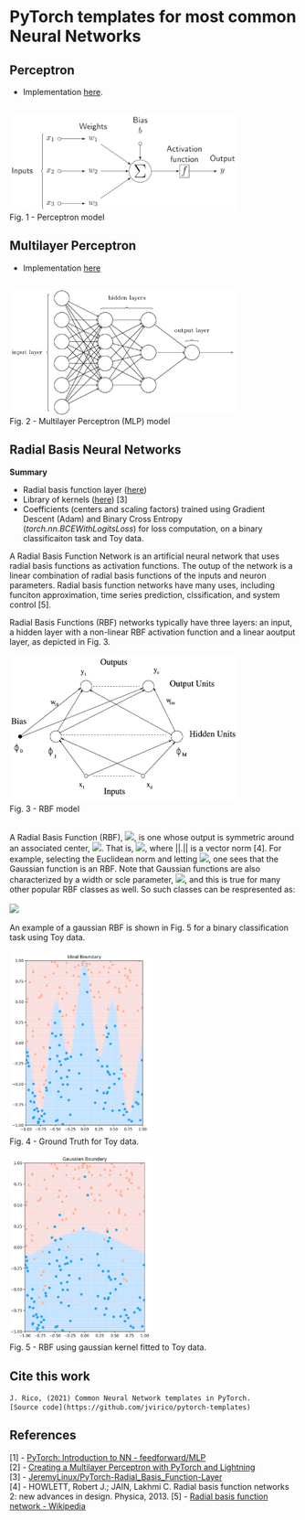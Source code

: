 
# PyTorch templates for most common Neural Networks

## Perceptron
- Implementation [here](./perceptron.py).

\
<img src="./img/perceptron.png" alt="drawing" width="400"/>\
Fig. 1 - Perceptron model


## Multilayer Perceptron
- Implementation [here](./multilayer_perceptron.py)

\
<img src="./img/mlp_network.png" alt="drawing" width="400"/>\
Fig. 2 - Multilayer Perceptron (MLP) model

## Radial Basis Neural Networks

**Summary**
- Radial basis function layer ([here](./radial_basis_function_nn.py))
- Library of kernels ([here](./radial_basis_functions.py)) [3]
- Coefficients (centers and scaling factors) trained using Gradient Descent (Adam) and Binary Cross Entropy (*torch.nn.BCEWithLogitsLoss*) for loss computation, on a binary classificaiton task and Toy data.

A Radial Basis Function Network is an artificial neural network that uses radial basis functions as activation functions. The outup of the network is a linear combination of radial basis functions of the inputs and neuron parameters. Radial basis function networks have many uses, including funciton approximation, time series prediction, clssification, and system control [5].

Radial Basis Functions (RBF) networks typically have three layers: an input, a hidden layer with a non-linear RBF activation function and a linear aoutput layer, as depicted in Fig. 3.

<img src="./img/RadialBasisFunctionNet.png" alt="drawing" width="400"/>\
Fig. 3 - RBF model

\
A Radial Basis Function (RBF), <img src="https://render.githubusercontent.com/render/math?math=\Phi_c">, is one whose output is symmetric around an associated center, <img src="https://render.githubusercontent.com/render/math?math=\mu_c">. That is, <img src="https://render.githubusercontent.com/render/math?math=\Phi_c(x) = \Phi(||x-\mu_c||)">, where ||.|| is a vector norm [4]. For example, selecting the Euclidean norm and letting <img src="https://render.githubusercontent.com/render/math?math=\Phi(r)=e^{-r^2/\sigma^2}">, one sees that the Gaussian function is an RBF. Note that Gaussian functions are also characterized by a width or scle parameter, <img src="https://render.githubusercontent.com/render/math?math=\Phi(r)=\sigma">, and this is true for many other popular RBF classes as well. So such classes can be respresented as:
\
\
<img src="https://render.githubusercontent.com/render/math?math=\Phi_c(x) = \Phi(||x-\mu_c||,\sigma)">

An example of a gaussian RBF is shown in Fig. 5 for a binary classification task using Toy data.\
\
<img src="./img/GT.png" alt="drawing" width="250"/>\
Fig. 4 - Ground Truth for Toy data.

<img src="./img/gaussian.png" alt="drawing" width="250"/>\
Fig. 5 - RBF using gaussian kernel fitted to Toy data.



## Cite this work
    J. Rico, (2021) Common Neural Network templates in PyTorch. 
    [Source code](https://github.com/jvirico/pytorch-templates)


## References
[1] - [PyTorch: Introduction to NN - feedforward/MLP](https://medium.com/biaslyai/pytorch-introduction-to-neural-network-feedforward-neural-network-model-e7231cff47cb)\
[2] - [Creating a Multilayer Perceptron with PyTorch and Lightning](https://www.machinecurve.com/index.php/2021/01/26/creating-a-multilayer-perceptron-with-pytorch-and-lightning/)
\
[3] - [JeremyLinux/PyTorch-Radial_Basis_Function-Layer](https://github.com/JeremyLinux/PyTorch-Radial-Basis-Function-Layer)
\
[4] - HOWLETT, Robert J.; JAIN, Lakhmi C. Radial basis function networks 2: new advances in design. Physica, 2013.
[5] - [Radial basis function network - Wikipedia](https://en.wikipedia.org/wiki/Radial_basis_function_network)


